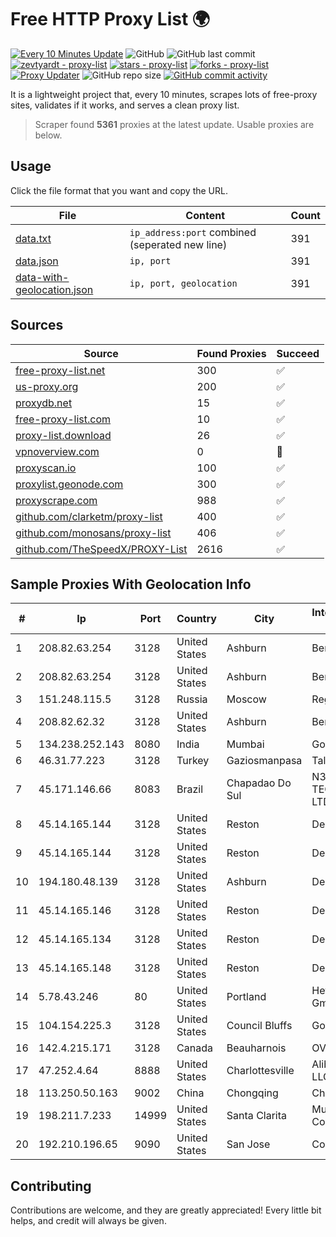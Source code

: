 
# Free HTTP Proxy List 🌍

[![Every 10 Minutes Update](https://github.com/mertguvencli/http-proxy-list/actions/workflows/main.yml/badge.svg?branch=main)](https://github.com/mertguvencli/http-proxy-list/actions/workflows/main.yml)
![GitHub](https://img.shields.io/github/license/mertguvencli/http-proxy-list)
![GitHub last commit](https://img.shields.io/github/last-commit/mertguvencli/http-proxy-list)
[![zevtyardt - proxy-list](https://img.shields.io/static/v1?label=zevtyardt&message=proxy-list&color=blue&logo=github)](https://github.com/zevtyardt/proxy-list "Go to GitHub repo")
[![stars - proxy-list](https://img.shields.io/github/stars/zevtyardt/proxy-list?style=social)](https://github.com/zevtyardt/proxy-list)
[![forks - proxy-list](https://img.shields.io/github/forks/zevtyardt/proxy-list?style=social)](https://github.com/zevtyardt/proxy-list)
[![Proxy Updater](https://github.com/zevtyardt/proxy-list/workflows/Proxy%20Updater/badge.svg)](https://github.com/zevtyardt/proxy-list/actions?query=workflow:"Proxy+Updater")
![GitHub repo size](https://img.shields.io/github/repo-size/zevtyardt/proxy-list)
[![GitHub commit activity](https://img.shields.io/github/commit-activity/m/zevtyardt/proxy-list?logo=commits)](https://github.com/zevtyardt/proxy-list/commits/main)

It is a lightweight project that, every 10 minutes, scrapes lots of free-proxy sites, validates if it works, and serves a clean proxy list.

> Scraper found **5361** proxies at the latest update. Usable proxies are below.

## Usage

Click the file format that you want and copy the URL.

|File|Content|Count|
|----|-------|-----|
|[data.txt](https://raw.githubusercontent.com/mertguvencli/http-proxy-list/main/proxy-list/data.txt)|`ip_address:port` combined (seperated new line)|391|
|[data.json](https://raw.githubusercontent.com/mertguvencli/http-proxy-list/main/proxy-list/data.json)|`ip, port`|391|
|[data-with-geolocation.json](https://raw.githubusercontent.com/mertguvencli/http-proxy-list/main/proxy-list/data-with-geolocation.json)|`ip, port, geolocation`|391|

## Sources

|Source|Found Proxies|Succeed|
|------|-------------|-------|
|[free-proxy-list.net](https://free-proxy-list.net)|300|✅|
|[us-proxy.org](https://www.us-proxy.org)|200|✅|
|[proxydb.net](http://proxydb.net)|15|✅|
|[free-proxy-list.com](https://free-proxy-list.com/?page=&port=&type%5B%5D=http&type%5B%5D=https&up_time=0&search=Search)|10|✅|
|[proxy-list.download](https://www.proxy-list.download/HTTP)|26|✅|
|[vpnoverview.com](https://vpnoverview.com/privacy/anonymous-browsing/free-proxy-servers)|0|🚫|
|[proxyscan.io](https://www.proxyscan.io)|100|✅|
|[proxylist.geonode.com](https://proxylist.geonode.com/api/proxy-list?limit=300&page=1&sort_by=lastChecked&sort_type=desc&protocols=http,https)|300|✅|
|[proxyscrape.com](https://api.proxyscrape.com/v2/?request=displayproxies&protocol=http&timeout=10000&country=all&ssl=all&anonymity=all)|988|✅|
|[github.com/clarketm/proxy-list](https://raw.githubusercontent.com/clarketm/proxy-list/master/proxy-list-raw.txt)|400|✅|
|[github.com/monosans/proxy-list](https://raw.githubusercontent.com/monosans/proxy-list/main/proxies/http.txt)|406|✅|
|[github.com/TheSpeedX/PROXY-List](https://raw.githubusercontent.com/TheSpeedX/PROXY-List/master/http.txt)|2616|✅|


## Sample Proxies With Geolocation Info

|#|Ip|Port|Country|City|Internet Service Provider|
|-|--|----|-------|----|-------------------------|
|1|208.82.63.254|3128|United States|Ashburn|Bernardi Sounds|
|2|208.82.63.254|3128|United States|Ashburn|Bernardi Sounds|
|3|151.248.115.5|3128|Russia|Moscow|Reg.Ru|
|4|208.82.62.32|3128|United States|Ashburn|Bernardi Sounds|
|5|134.238.252.143|8080|India|Mumbai|Google LLC|
|6|46.31.77.223|3128|Turkey|Gaziosmanpasa|Talha Bogaz|
|7|45.171.146.66|8083|Brazil|Chapadao Do Sul|N3 SOLUCOES TECNOLOGICAS LTDA|
|8|45.14.165.144|3128|United States|Reston|Delis LLC|
|9|45.14.165.144|3128|United States|Reston|Delis LLC|
|10|194.180.48.139|3128|United States|Ashburn|Delis LLC|
|11|45.14.165.146|3128|United States|Reston|Delis LLC|
|12|45.14.165.134|3128|United States|Reston|Delis LLC|
|13|45.14.165.148|3128|United States|Reston|Delis LLC|
|14|5.78.43.246|80|United States|Portland|Hetzner Online GmbH|
|15|104.154.225.3|3128|United States|Council Bluffs|Google LLC|
|16|142.4.215.171|3128|Canada|Beauharnois|OVH SAS|
|17|47.252.4.64|8888|United States|Charlottesville|Alibaba.com LLC|
|18|113.250.50.163|9002|China|Chongqing|Chinanet|
|19|198.211.7.233|14999|United States|Santa Clarita|Multacom Corporation|
|20|192.210.196.65|9090|United States|San Jose|ColoCrossing|



## Contributing

Contributions are welcome, and they are greatly appreciated! Every
little bit helps, and credit will always be given.

